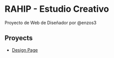 # RAHIP - Estudio Creativo

Proyecto de Web de Diseñador por @enzos3

## Proyects

- [Design Page](https://enzos3.github.io/rahip/Rahip-web)
